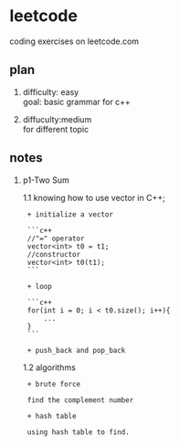 # leetcode
coding exercises on leetcode.com
## plan
1. difficulty: easy  
   goal: basic grammar for c++
   
2. diffuculty:medium  
   for different topic  


## notes
1. p1-Two Sum

	1.1 knowing how to use vector in C++;

		+ initialize a vector 
	
		```c++
		//"=" operator
		vector<int> t0 = t1;
		//constructor
		vector<int> t0(t1);
		```
	
		+ loop
	
		```c++
		for(int i = 0; i < t0.size(); i++){
			...
		}
		```
	
		+ push_back and pop_back

	1.2 algorithms
		
		+ brute force
		
		find the complement number
		
		+ hash table
		
		using hash table to find.
		
